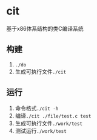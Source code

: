 # cit

基于x86体系结构的类C编译系统

## 构建

1. `./do`
2. 生成可执行文件`./cit`

## 运行

1. 命令格式`./cit -h`
2. 编译`./cit ./file/test.c test`
3. 生成可执行文件`./work/test`
4. 测试运行`./work/test`

